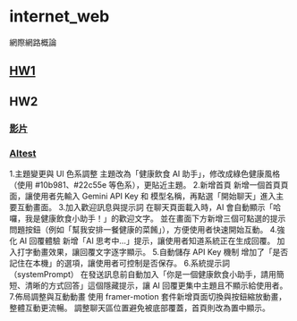 # internet_web
網際網路概論

## [HW1](https://41371232h.github.io/internet_web/index.html)
## HW2
### [影片](https://youtu.be/2a2FIxpYufY)
### [AItest](https://github.com/41371232H/internet_web/blob/main/React_HW2/AItest.tsx)
1.主題變更與 UI 色系調整
主題改為「健康飲食 AI 助手」，修改成綠色健康風格（使用 #10b981、#22c55e 等色系），更貼近主題。
2.新增首頁
新增一個首頁頁面，讓使用者先輸入 Gemini API Key 和 模型名稱，再點選「開始聊天」進入主要互動畫面。
3.加入歡迎訊息與提示詞
在聊天頁面載入時，AI 會自動顯示「哈囉，我是健康飲食小助手！」的歡迎文字。
並在畫面下方新增三個可點選的提示問題按鈕（例如「幫我安排一餐健康的菜餚」），方便使用者快速開始互動。
4.強化 AI 回覆體驗
新增「AI 思考中…」提示，讓使用者知道系統正在生成回覆。
加入打字動畫效果，讓回覆文字逐字顯示。
5.自動儲存 API Key 機制
增加了「是否記住在本機」的選項，讓使用者可控制是否保存。
6.系統提示詞（systemPrompt）
在發送訊息前自動加入「你是一個健康飲食小助手，請用簡短、清晰的方式回答」這個隱藏提示，讓 AI 回覆更集中主題且不顯示給使用者。
7.佈局調整與互動動畫
使用 framer-motion 套件新增頁面切換與按鈕縮放動畫，整體互動更流暢。
調整聊天區位置避免被底部覆蓋，首頁則改為置中顯示。
